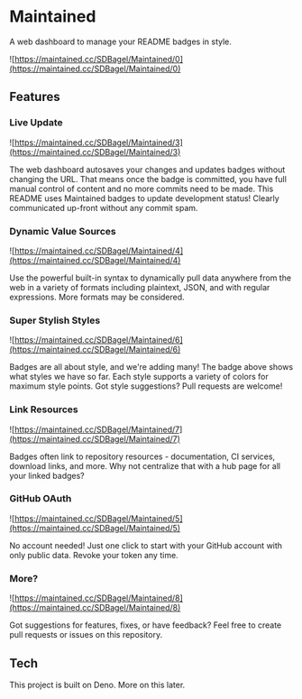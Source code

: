 # Maintained
A web dashboard to manage your README badges in style.

![https://maintained.cc/SDBagel/Maintained/0](https://maintained.cc/SDBagel/Maintained/0)

## Features

### Live Update
![https://maintained.cc/SDBagel/Maintained/3](https://maintained.cc/SDBagel/Maintained/3)

The web dashboard autosaves your changes and updates badges without changing the URL. That means once the badge is committed, you have full manual control of content and no more commits need to be made. This README uses Maintained badges to update development status! Clearly communicated up-front without any commit spam.

### Dynamic Value Sources
![https://maintained.cc/SDBagel/Maintained/4](https://maintained.cc/SDBagel/Maintained/4)

Use the powerful built-in syntax to dynamically pull data anywhere from the web in a variety of formats including plaintext, JSON, and with regular expressions. More formats may be considered.

### Super Stylish Styles
![https://maintained.cc/SDBagel/Maintained/6](https://maintained.cc/SDBagel/Maintained/6)

Badges are all about style, and we're adding many! The badge above shows what styles we have so far. Each style supports a variety of colors for maximum style points. Got style suggestions? Pull requests are welcome!

### Link Resources
![https://maintained.cc/SDBagel/Maintained/7](https://maintained.cc/SDBagel/Maintained/7)

Badges often link to repository resources - documentation, CI services, download links, and more. Why not centralize that with a hub page for all your linked badges?

### GitHub OAuth
![https://maintained.cc/SDBagel/Maintained/5](https://maintained.cc/SDBagel/Maintained/5)

No account needed! Just one click to start with your GitHub account with only public data. Revoke your token any time.

### More?
![https://maintained.cc/SDBagel/Maintained/8](https://maintained.cc/SDBagel/Maintained/8)

Got suggestions for features, fixes, or have feedback? Feel free to create pull requests or issues on this repository.

## Tech

This project is built on Deno. More on this later.